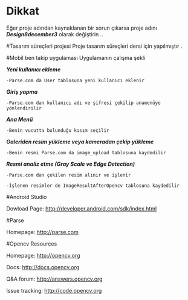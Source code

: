 # Dikkat

Eğer proje adından kaynaklanan bir sorun çıkarsa proje adını  ***Design8december3***  olarak değiştirin ..

#Tasarım süreçleri projesi 
Proje tasarım süreçleri dersi için yapılmıştır .

#Mobil ben takip uygulaması
Uygulamanın çalışma şekli


***Yeni kullanıcı ekleme***
 
    -Parse.com da User tablosuna yeni kullanıcı eklenir
  
***Giriş yapma***
  
    -Parse.com dan kullanıcı adı ve şifresi çekilip anamenüye yönlendirilir

***Ana Menü***
    
    -Benin vucutta bulunduğu kısım seçilir
  
***Galeriden resim yükleme veya kameradan çekip yükleme***
    
    -Benin resmi Parse.com da image_upload tablosuna kaydedilir
  
***Resmi analiz etme (Gray Scale ve Edge Detection)***
  
    -Parse.com dan çekilen resim alınır ve işlenir
  
    -İşlenen resimler de ImageResultAfterOpencv tablosuna kaydedilir


#Android Studio

Dowload Page: http://developer.android.com/sdk/index.html

#Parse

Homepage: http://parse.com

#Opencv
Resources

Homepage: http://opencv.org

Docs: http://docs.opencv.org

Q&A forum: http://answers.opencv.org

Issue tracking: http://code.opencv.org
